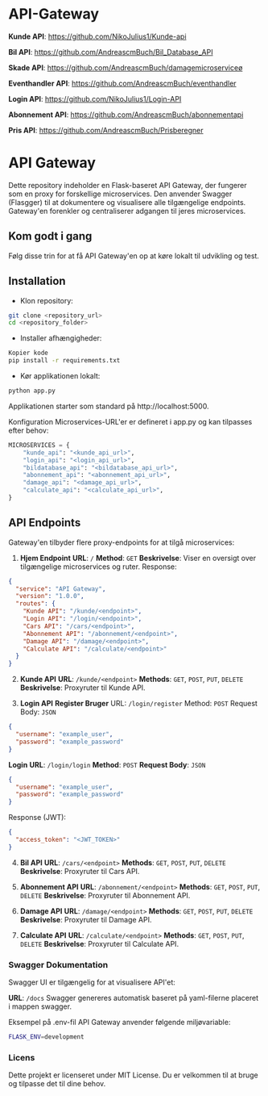# API-Gateway

**Kunde API**:
https://github.com/NikoJulius1/Kunde-api

**Bil API**:
https://github.com/AndreascmBuch/Bil_Database_API

**Skade API**:
https://github.com/AndreascmBuch/damagemicroserviceø

**Eventhandler API**:
https://github.com/AndreascmBuch/eventhandler

**Login API**: 
https://github.com/NikoJulius1/Login-API

**Abonnement API**:
https://github.com/AndreascmBuch/abonnementapi 

**Pris API**: 
https://github.com/AndreascmBuch/Prisberegner

# API Gateway
Dette repository indeholder en Flask-baseret API Gateway, der fungerer som en proxy for forskellige microservices. Den anvender Swagger (Flasgger) til at dokumentere og visualisere alle tilgængelige endpoints. Gateway'en forenkler og centraliserer adgangen til jeres microservices.

## Kom godt i gang
Følg disse trin for at få API Gateway'en op at køre lokalt til udvikling og test.

## Installation
- Klon repository:
```bash
git clone <repository_url>
cd <repository_folder>
```

- Installer afhængigheder:
```bash
Kopier kode
pip install -r requirements.txt
```

- Kør applikationen lokalt:
```bash
python app.py
```

Applikationen starter som standard på http://localhost:5000.

Konfiguration
Microservices-URL'er er defineret i app.py og kan tilpasses efter behov:

```python
MICROSERVICES = {
    "kunde_api": "<kunde_api_url>",
    "login_api": "<login_api_url>",
    "bildatabase_api": "<bildatabase_api_url>",
    "abonnement_api": "<abonnement_api_url>",
    "damage_api": "<damage_api_url>",
    "calculate_api": "<calculate_api_url>",
}
```

## API Endpoints
Gateway'en tilbyder flere proxy-endpoints for at tilgå microservices:

1. **Hjem Endpoint**
**URL**: `/`
**Method**: `GET`
**Beskrivelse**: Viser en oversigt over tilgængelige microservices og ruter.
Response:

```json
{
  "service": "API Gateway",
  "version": "1.0.0",
  "routes": {
    "Kunde API": "/kunde/<endpoint>",
    "Login API": "/login/<endpoint>",
    "Cars API": "/cars/<endpoint>",
    "Abonnement API": "/abonnement/<endpoint>",
    "Damage API": "/damage/<endpoint>",
    "Calculate API": "/calculate/<endpoint>"
  }
}
```

2. **Kunde API**
**URL**: `/kunde/<endpoint>`
**Methods**: `GET`, `POST`, `PUT`, `DELETE`
**Beskrivelse**: Proxyruter til Kunde API.

3. **Login API**
**Register Bruger**
URL: `/login/register`
Method: `POST`
Request Body: `JSON`

```json
{
  "username": "example_user",
  "password": "example_password"
}
```

**Login**
**URL**: `/login/login`
**Method**: `POST`
**Request Body**: `JSON`
```json
{
  "username": "example_user",
  "password": "example_password"
}
```
Response (JWT):

```json
{
  "access_token": "<JWT_TOKEN>"
}
```

4. **Bil API**
**URL**: `/cars/<endpoint>`
**Methods**: `GET`, `POST`, `PUT`, `DELETE`
**Beskrivelse**: Proxyruter til Cars API.

5. **Abonnement API**
**URL**: `/abonnement/<endpoint>`
**Methods**: `GET`, `POST`, `PUT`, `DELETE`
**Beskrivelse**: Proxyruter til Abonnement API.

8. **Damage API**
**URL**: `/damage/<endpoint>`
**Methods**: `GET`, `POST`, `PUT`, `DELETE`
**Beskrivelse**: Proxyruter til Damage API.

9. **Calculate API**
**URL**: `/calculate/<endpoint>`
**Methods**: `GET`, `POST`, `PUT`, `DELETE`
**Beskrivelse**: Proxyruter til Calculate API.

### Swagger Dokumentation
Swagger UI er tilgængelig for at visualisere API'et:

**URL**: `/docs`
Swagger genereres automatisk baseret på yaml-filerne placeret i mappen swagger.

Eksempel på .env-fil
API Gateway anvender følgende miljøvariable:

```bash
FLASK_ENV=development
```

### Licens
Dette projekt er licenseret under MIT License. Du er velkommen til at bruge og tilpasse det til dine behov.
